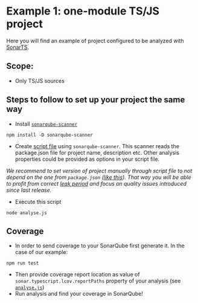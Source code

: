 # Example 1: one-module TS/JS project

Here you will find an example of project configured to be analyzed with [SonarTS](https://github.com/SonarSource/sonarts).

## Scope:
* Only TS/JS sources

## Steps to follow to set up your project the same way
* Install [`sonarqube-scanner`](https://github.com/bellingard/sonar-scanner-npm)
```
npm install -D sonarqube-scanner
```
* Create [script file](analyse.js) using `sonarqube-scanner`. This scanner reads the package.json file for project name, description etc. Other analysis properties could be provided as options in your script file.

_We recommend to set version of project manually through script file to not depend on the one from `package.json` ([like this](analyse.js#L8)). That way you will be able to profit from correct [leak period](https://docs.sonarqube.org/display/SONAR/Fixing+the+Water+Leak) and focus on quality issues introduced since last release._

* Execute this script
```
node analyse.js
```

## Coverage
* In order to send coverage to your SonarQube first generate it. In the case of our example:
```
npm run test
```
* Then provide coverage report location as value of `sonar.typescript.lcov.reportPaths` property of your analysis (see [`analyse.js`](analyse.js))
* Run analysis and find your coverage in SonarQube!
